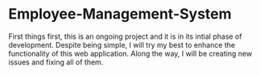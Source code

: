 # Employee-Management-System

First things first, this is an ongoing project and it is in its intial phase of development. Despite being simple, I will try my best to enhance the functionality of this web application. Along the way, I will be creating new issues and fixing all of them. 
